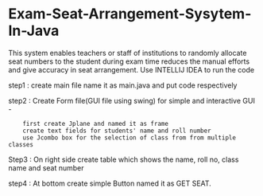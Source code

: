 # Exam-Seat-Arrangement-Sysytem-In-Java
This system enables teachers or staff of institutions to randomly allocate seat numbers to the student during exam time reduces the manual efforts and give accuracy in seat arrangement.
Use INTELLIJ IDEA to run the code 

step1 : create main file name it as main.java and put code respectively

step2 : Create Form file(GUI file using swing) for simple and interactive GUI - 

        first create Jplane and named it as frame 
        create text fields for students' name and roll number
        use Jcombo box for the selection of class from from multiple classes
	
Step3 : On right side create table which shows the name, roll no, class name and seat number

step4 : At bottom create simple Button named it as GET SEAT.




